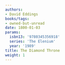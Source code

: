 ```yaml
---
authors:
- David Eddings
books/tags:
- owned-but-unread
date: 1800-01-03
params:
  isbn13: '9780345356918'
  series: 'The Elenium'
  year: '1989'
title: The Diamond Throne
weight: 1
---
```



<!--more-->